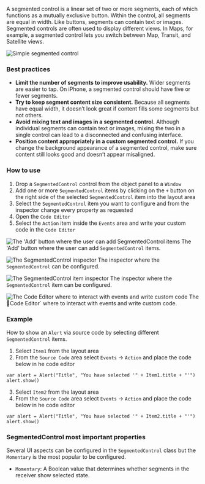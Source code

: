 A segmented control is a linear set of two or more segments, each of which functions as a mutually exclusive button. Within the control, all segments are equal in width. Like buttons, segments can contain text or images. Segmented controls are often used to display different views. In Maps, for example, a segmented control lets you switch between Map, Transit, and Satellite views.

![Simple segmented control](images/segmentedcontrol1.png)

### Best practices
* **Limit the number of segments to improve usability.** Wider segments are easier to tap. On iPhone, a segmented control should have five or fewer segments.
* **Try to keep segment content size consistent.** Because all segments have equal width, it doesn’t look great if content fills some segments but not others.
* **Avoid mixing text and images in a segmented control.** Although individual segments can contain text or images, mixing the two in a single control can lead to a disconnected and confusing interface.
* **Position content appropriately in a custom segmented control.** If you change the background appearance of a segmented control, make sure content still looks good and doesn’t appear misaligned.

### How to use
1. Drop a `SegmentedControl` control from the object panel to a `Window`
2. Add one or more `SegmentedControl` items by clicking on the `+` button on the right side of the selected `SegmentedControl` item into the layout area
3. Select the `SegmentedControl` item you want to configure and from the inspector change every property as requested
3. Open the `Code Editor`
4. Select the `Action` item inside the `Events` area and write your custom code in the `Code Editor`

![The 'Add' button where the user can add `SegmentedControl` items](images/segmentedcontrol5.png)
The 'Add' button where the user can add `SegmentedControl` items.

![The `SegmentedControl` inspector](images/segmentedcontrol2.png)
The inspector where the `SegmentedControl` can be configured.

![The `SegmentedControl` item inspector](images/segmentedcontrol3.png)
The inspector where the `SegmentedControl` item can be configured.

![The `Code Editor` where to interact with events and write custom code](images/segmentedcontrol4.png)
The Code Editor` where to interact with events and write custom code.

### Example
How to show an `Alert` via source code by selecting different `SegmentedControl` items.

1. Select `Item1` from the layout area
2. From the `Source Code` area select `Events` -> `Action`  and place the code below in he code editor
```
var alert = Alert("Title", "You have selected '" + Item1.title + "'")
alert.show()
```
3. Select `Item2` from the layout area
4. From the `Source Code` area select `Events` -> `Action`  and place the code below in he code editor
```
var alert = Alert("Title", "You have selected '" + Item2.title + "'")
alert.show()
```

### SegmentedControl most important properties
Several UI aspects can be configured in the `SegmentedControl` class but the `Momentary` is the most popular to be configured.
- `Momentary`: A Boolean value that determines whether segments in the receiver show selected state.
